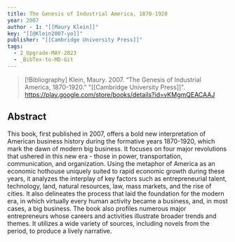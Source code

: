```yaml
---
title: The Genesis of Industrial America, 1870-1920
year: 2007
author - 1: "[[Maury Klein]]"
key: "[[@Klein2007-yo]]"
publisher: "[[Cambridge University Press]]"
tags:
  - 2_Upgrade-MAY-2023
  - _BibTex-to-MD-Git
---
```


> [!Bibliography]
> Klein, Maury. 2007. “The Genesis of Industrial America, 1870-1920.” "[[Cambridge University Press]]". https://play.google.com/store/books/details?id=vKMgmQEACAAJ

## Abstract
This book, first published in 2007, offers a bold new interpretation of American business history during the formative years 1870-1920, which mark the dawn of modern big business. It focuses on four major revolutions that ushered in this new era -  those in power, transportation, communication, and organization. Using the metaphor of America as an economic hothouse uniquely suited to rapid economic growth during these years, it analyzes the interplay of key factors such as entrepreneurial talent, technology, land, natural resources, law, mass markets, and the rise of cities. It also delineates the process that laid the foundation for the modern era, in which virtually every human activity became a business, and, in most cases, a big business. The book also profiles numerous major entrepreneurs whose careers and activities illustrate broader trends and themes. It utilizes a wide variety of sources, including novels from the period, to produce a lively narrative.